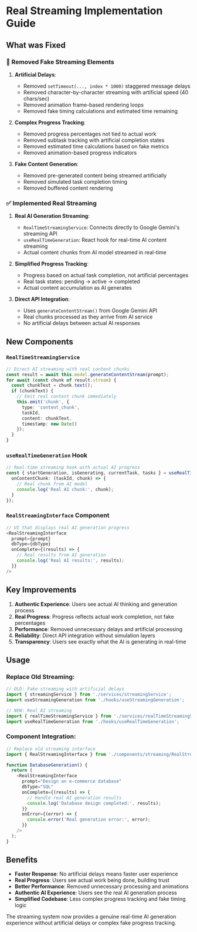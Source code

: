 # Real Streaming Implementation Guide

## What was Fixed

### 🚫 Removed Fake Streaming Elements

1. **Artificial Delays**:
   - Removed `setTimeout(..., index * 1000)` staggered message delays
   - Removed character-by-character streaming with artificial speed (40 chars/sec)
   - Removed animation frame-based rendering loops
   - Removed fake timing calculations and estimated time remaining

2. **Complex Progress Tracking**:
   - Removed progress percentages not tied to actual work
   - Removed subtask tracking with artificial completion states
   - Removed estimated time calculations based on fake metrics
   - Removed animation-based progress indicators

3. **Fake Content Generation**:
   - Removed pre-generated content being streamed artificially
   - Removed simulated task completion timing
   - Removed buffered content rendering

### ✅ Implemented Real Streaming

1. **Real AI Generation Streaming**:
   - `RealTimeStreamingService`: Connects directly to Google Gemini's streaming API
   - `useRealTimeGeneration`: React hook for real-time AI content streaming
   - Actual content chunks from AI model streamed in real-time

2. **Simplified Progress Tracking**:
   - Progress based on actual task completion, not artificial percentages
   - Real task states: pending → active → completed
   - Actual content accumulation as AI generates

3. **Direct API Integration**:
   - Uses `generateContentStream()` from Google Gemini API
   - Real chunks processed as they arrive from AI service
   - No artificial delays between actual AI responses

## New Components

### `RealTimeStreamingService`
```typescript
// Direct AI streaming with real content chunks
const result = await this.model.generateContentStream(prompt);
for await (const chunk of result.stream) {
  const chunkText = chunk.text();
  if (chunkText) {
    // Emit real content chunk immediately
    this.emit('chunk', {
      type: 'content_chunk',
      taskId,
      content: chunkText,
      timestamp: new Date()
    });
  }
}
```

### `useRealTimeGeneration` Hook
```typescript
// Real-time streaming hook with actual AI progress
const { startGeneration, isGenerating, currentTask, tasks } = useRealTimeGeneration({
  onContentChunk: (taskId, chunk) => {
    // Real chunk from AI model
    console.log('Real AI chunk:', chunk);
  }
});
```

### `RealStreamingInterface` Component
```typescript
// UI that displays real AI generation progress
<RealStreamingInterface 
  prompt={prompt}
  dbType={dbType}
  onComplete={(results) => {
    // Real results from AI generation
    console.log('Real AI results:', results);
  }}
/>
```

## Key Improvements

1. **Authentic Experience**: Users see actual AI thinking and generation process
2. **Real Progress**: Progress reflects actual work completion, not fake percentages
3. **Performance**: Removed unnecessary delays and artificial processing
4. **Reliability**: Direct API integration without simulation layers
5. **Transparency**: Users see exactly what the AI is generating in real-time

## Usage

### Replace Old Streaming:
```typescript
// OLD: Fake streaming with artificial delays
import { streamingService } from './services/streamingService';
import useStreamingGeneration from './hooks/useStreamingGeneration';

// NEW: Real AI streaming
import { realTimeStreamingService } from './services/realTimeStreamingService';
import useRealTimeGeneration from './hooks/useRealTimeGeneration';
```

### Component Integration:
```typescript
// Replace old streaming interface
import { RealStreamingInterface } from './components/streaming/RealStreamingInterface';

function DatabaseGeneration() {
  return (
    <RealStreamingInterface 
      prompt="Design an e-commerce database"
      dbType="SQL"
      onComplete={(results) => {
        // Handle real AI generation results
        console.log('Database design completed:', results);
      }}
      onError={(error) => {
        console.error('Real generation error:', error);
      }}
    />
  );
}
```

## Benefits

- **Faster Response**: No artificial delays means faster user experience
- **Real Progress**: Users see actual work being done, building trust
- **Better Performance**: Removed unnecessary processing and animations
- **Authentic AI Experience**: Users see the real AI generation process
- **Simplified Codebase**: Less complex progress tracking and fake timing logic

The streaming system now provides a genuine real-time AI generation experience without artificial delays or complex fake progress tracking.